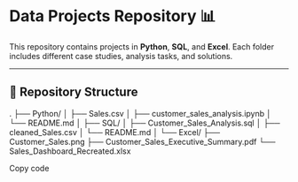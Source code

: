 # Data Projects Repository 📊

This repository contains projects in **Python**, **SQL**, and **Excel**. Each folder includes different case studies, analysis tasks, and solutions.

---

## 📂 Repository Structure

.
├── Python/
│ ├── Sales.csv
│ ├── customer_sales_analysis.ipynb
│ └── README.md
│
├── SQL/
│ ├── Customer_Sales_Analysis.sql
│ ├── cleaned_Sales.csv
│ └── README.md
│
└── Excel/
├── Customer_Sales.png
├── Customer_Sales_Executive_Summary.pdf
└── Sales_Dashboard_Recreated.xlsx

Copy code

